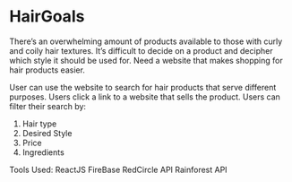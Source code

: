 # HairGoals
There’s an overwhelming amount of products available to those with curly and coily hair textures.
It’s difficult to decide on a product and decipher which style it should be used for.
Need a website that makes shopping for hair products easier.

User can use the website to search for hair products that serve different purposes. 
Users click a link to a website that sells the product.
Users can filter their search by:
1. Hair type
2. Desired Style
3. Price
4. Ingredients

Tools Used:
ReactJS
FireBase
RedCircle API
Rainforest API
